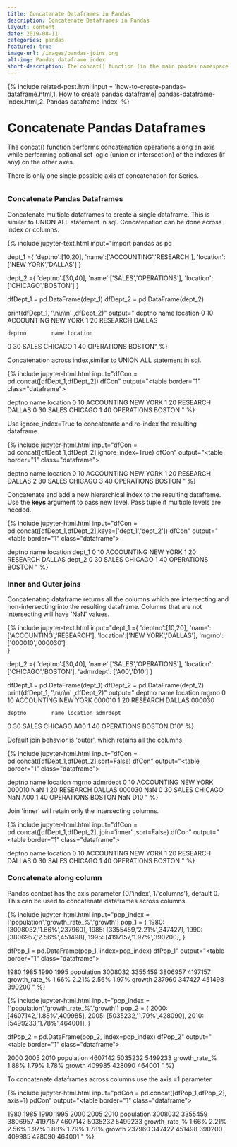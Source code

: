 ```yaml
---
title: Concatenate Dataframes in Pandas 
description: Concatenate Dataframes in Pandas
layout: content
date: 2019-08-11
categories: pandas
featured: true 
image-url: /images/pandas-joins.png
alt-img: Pandas dataframe index
short-description: The concat() function (in the main pandas namespace) does all of the heavy lifting of performing concatenation operations along an axis while performing optional set logic (union or intersection) of the indexes (if any) on the other axes. Note that I say “if any” because there is only a single possible axis of concatenation for Series.
---
```


{%
include related-post.html
input = 
'how-to-create-pandas-dataframe.html,1. How to create pandas dataframe|
pandas-dataframe-index.html,2. Pandas dataframe Index'
%}

<h1 style="padding-top: 60px; margin-top: -40px;">Concatenate Pandas Dataframes </h1>

The concat() function performs concatenation operations along an axis while performing optional set logic (union or intersection) of the indexes (if any) on the other axes. 

There is only one single possible axis of concatenation for Series.

<h3 style="padding-top: 60px; margin-top: -40px;">Concatenate Pandas Dataframes</h3>

Concatenate multiple dataframes to create a single dataframe. This is similar to UNION ALL statement in sql. Concatenation can be done across index or columns.

{% 
include jupyter-text.html 
input="import pandas as pd

dept_1 ={
    'deptno':[10,20],
    'name':['ACCOUNTING','RESEARCH'],
    'location':['NEW YORK','DALLAS']
}

dept_2 ={
    'deptno':[30,40],
    'name':['SALES','OPERATIONS'],
    'location':['CHICAGO','BOSTON']
}


dfDept_1 = pd.DataFrame(dept_1)
dfDept_2 = pd.DataFrame(dept_2)

print(dfDept_1, '\n\n\n' ,dfDept_2)"
output="   deptno        name  location
0      10  ACCOUNTING  NEW YORK
1      20    RESEARCH    DALLAS 


    deptno        name location
0      30       SALES  CHICAGO
1      40  OPERATIONS   BOSTON"
%}

Concatenation across index,similar to UNION ALL statement in sql.

{% 
include jupyter-html.html 
input="dfCon = pd.concat([dfDept_1,dfDept_2])
dfCon"
output="<table border=\"1\" class=\"dataframe\">
  <thead>
    <tr style=\"text-align: right;\">
      <th></th>
      <th>deptno</th>
      <th>name</th>
      <th>location</th>
    </tr>
  </thead>
  <tbody>
    <tr>
      <th>0</th>
      <td>10</td>
      <td>ACCOUNTING</td>
      <td>NEW YORK</td>
    </tr>
    <tr>
      <th>1</th>
      <td>20</td>
      <td>RESEARCH</td>
      <td>DALLAS</td>
    </tr>
    <tr>
      <th>0</th>
      <td>30</td>
      <td>SALES</td>
      <td>CHICAGO</td>
    </tr>
    <tr>
      <th>1</th>
      <td>40</td>
      <td>OPERATIONS</td>
      <td>BOSTON</td>
    </tr>
  </tbody>
</table>"
%}

Use ignore_index=True to concatenate and re-index the resulting dataframe.

{% 
include jupyter-html.html 
input="dfCon = pd.concat([dfDept_1,dfDept_2],ignore_index=True)
dfCon"
output="<table border=\"1\" class=\"dataframe\">
  <thead>
    <tr style=\"text-align: right;\">
      <th></th>
      <th>deptno</th>
      <th>name</th>
      <th>location</th>
    </tr>
  </thead>
  <tbody>
    <tr>
      <th>0</th>
      <td>10</td>
      <td>ACCOUNTING</td>
      <td>NEW YORK</td>
    </tr>
    <tr>
      <th>1</th>
      <td>20</td>
      <td>RESEARCH</td>
      <td>DALLAS</td>
    </tr>
    <tr>
      <th>2</th>
      <td>30</td>
      <td>SALES</td>
      <td>CHICAGO</td>
    </tr>
    <tr>
      <th>3</th>
      <td>40</td>
      <td>OPERATIONS</td>
      <td>BOSTON</td>
    </tr>
  </tbody>
</table>"
%}

Concatenate and add a new hierarchical index to the resulting dataframe. Use the **keys** argument to pass new level. Pass tuple if multiple levels are needed. 

{% 
include jupyter-html.html 
input="dfCon = pd.concat([dfDept_1,dfDept_2],keys=['dept_1','dept_2'])
dfCon"
output="<table border=\"1\" class=\"dataframe\">
  <thead>
    <tr style=\"text-align: right;\">
      <th></th>
      <th></th>
      <th>deptno</th>
      <th>name</th>
      <th>location</th>
    </tr>
  </thead>
  <tbody>
    <tr>
      <th rowspan=\"2\" valign=\"top\">dept_1</th>
      <th>0</th>
      <td>10</td>
      <td>ACCOUNTING</td>
      <td>NEW YORK</td>
    </tr>
    <tr>
      <th>1</th>
      <td>20</td>
      <td>RESEARCH</td>
      <td>DALLAS</td>
    </tr>
    <tr>
      <th rowspan=\"2\" valign=\"top\">dept_2</th>
      <th>0</th>
      <td>30</td>
      <td>SALES</td>
      <td>CHICAGO</td>
    </tr>
    <tr>
      <th>1</th>
      <td>40</td>
      <td>OPERATIONS</td>
      <td>BOSTON</td>
    </tr>
  </tbody>
</table>"
%}

<h3 style="padding-top: 60px; margin-top: -40px;">Inner and Outer joins</h3>

Concatenating dataframe returns all the columns which are intersecting and non-intersecting  into the resulting dataframe. Columns that are not intersecting will have 'NaN' values.

{% 
include jupyter-text.html 
input="dept_1 ={
    'deptno':[10,20],
    'name':['ACCOUNTING','RESEARCH'],
    'location':['NEW YORK','DALLAS'],
    'mgrno': ['000010','000030']    
}

dept_2 ={
    'deptno':[30,40],
    'name':['SALES','OPERATIONS'],
    'location':['CHICAGO','BOSTON'],
    'admrdept': ['A00','D10']
}


dfDept_1 = pd.DataFrame(dept_1)
dfDept_2 = pd.DataFrame(dept_2) 
print(dfDept_1, '\n\n\n' ,dfDept_2)"
output="   deptno        name  location   mgrno
0      10  ACCOUNTING  NEW YORK  000010
1      20    RESEARCH    DALLAS  000030 


    deptno        name location admrdept
0      30       SALES  CHICAGO      A00
1      40  OPERATIONS   BOSTON      D10"
%}

Default join behavior is 'outer', which retains all the columns.

{% 
include jupyter-html.html 
input="dfCon = pd.concat([dfDept_1,dfDept_2],sort=False)
dfCon"
output="<table border=\"1\" class=\"dataframe\">
  <thead>
    <tr style=\"text-align: right;\">
      <th></th>
      <th>deptno</th>
      <th>name</th>
      <th>location</th>
      <th>mgrno</th>
      <th>admrdept</th>
    </tr>
  </thead>
  <tbody>
    <tr>
      <th>0</th>
      <td>10</td>
      <td>ACCOUNTING</td>
      <td>NEW YORK</td>
      <td>000010</td>
      <td>NaN</td>
    </tr>
    <tr>
      <th>1</th>
      <td>20</td>
      <td>RESEARCH</td>
      <td>DALLAS</td>
      <td>000030</td>
      <td>NaN</td>
    </tr>
    <tr>
      <th>0</th>
      <td>30</td>
      <td>SALES</td>
      <td>CHICAGO</td>
      <td>NaN</td>
      <td>A00</td>
    </tr>
    <tr>
      <th>1</th>
      <td>40</td>
      <td>OPERATIONS</td>
      <td>BOSTON</td>
      <td>NaN</td>
      <td>D10</td>
    </tr>
  </tbody>
</table>"
%}

Join 'inner' will retain only the intersecting columns.

{% 
include jupyter-html.html 
input="dfCon = pd.concat([dfDept_1,dfDept_2], join='inner' ,sort=False)
dfCon"
output="<table border=\"1\" class=\"dataframe\">
  <thead>
    <tr style=\"text-align: right;\">
      <th></th>
      <th>deptno</th>
      <th>name</th>
      <th>location</th>
    </tr>
  </thead>
  <tbody>
    <tr>
      <th>0</th>
      <td>10</td>
      <td>ACCOUNTING</td>
      <td>NEW YORK</td>
    </tr>
    <tr>
      <th>1</th>
      <td>20</td>
      <td>RESEARCH</td>
      <td>DALLAS</td>
    </tr>
    <tr>
      <th>0</th>
      <td>30</td>
      <td>SALES</td>
      <td>CHICAGO</td>
    </tr>
    <tr>
      <th>1</th>
      <td>40</td>
      <td>OPERATIONS</td>
      <td>BOSTON</td>
    </tr>
  </tbody>
</table>"
%}


<h3 style="padding-top: 60px; margin-top: -40px;">Concatenate along column</h3>

Pandas contact has the axis parameter {0/’index’, 1/’columns’}, default 0. This can be used to concatenate dataframes across columns. 


{% 
include jupyter-html.html 
input="pop_index = ['population','growth_rate_%','growth']
pop_1 = {
1980: [3008032,'1.66%',237960],
1985: [3355459,'2.21%',347427],
1990: [3806957,'2.56%',451498],
1995: [4197157,'1.97%',390200],
}

dfPop_1 = pd.DataFrame(pop_1, index=pop_index)
dfPop_1"
output="<table border=\"1\" class=\"dataframe\">
  <thead>
    <tr style=\"text-align: right;\">
      <th></th>
      <th>1980</th>
      <th>1985</th>
      <th>1990</th>
      <th>1995</th>
    </tr>
  </thead>
  <tbody>
    <tr>
      <th>population</th>
      <td>3008032</td>
      <td>3355459</td>
      <td>3806957</td>
      <td>4197157</td>
    </tr>
    <tr>
      <th>growth_rate_%</th>
      <td>1.66%</td>
      <td>2.21%</td>
      <td>2.56%</td>
      <td>1.97%</td>
    </tr>
    <tr>
      <th>growth</th>
      <td>237960</td>
      <td>347427</td>
      <td>451498</td>
      <td>390200</td>
    </tr>
  </tbody>
</table>"
%}


{% 
include jupyter-html.html 
input="pop_index = ['population','growth_rate_%','growth']
pop_2 = {
2000: [4607142,'1.88%',409985],
2005: [5035232,'1.79%',428090],
2010: [5499233,'1.78%',464001],
}

dfPop_2 = pd.DataFrame(pop_2, index=pop_index)
dfPop_2"
output="<table border=\"1\" class=\"dataframe\">
  <thead>
    <tr style=\"text-align: right;\">
      <th></th>
      <th>2000</th>
      <th>2005</th>
      <th>2010</th>
    </tr>
  </thead>
  <tbody>
    <tr>
      <th>population</th>
      <td>4607142</td>
      <td>5035232</td>
      <td>5499233</td>
    </tr>
    <tr>
      <th>growth_rate_%</th>
      <td>1.88%</td>
      <td>1.79%</td>
      <td>1.78%</td>
    </tr>
    <tr>
      <th>growth</th>
      <td>409985</td>
      <td>428090</td>
      <td>464001</td>
    </tr>
  </tbody>
</table>"
%}


To concatenate dataframes across columns use the axis =1 parameter

{% 
include jupyter-html.html 
input="pdCon = pd.concat([dfPop_1,dfPop_2], axis=1)
pdCon"
output="<table border=\"1\" class=\"dataframe\">
  <thead>
    <tr style=\"text-align: right;\">
      <th></th>
      <th>1980</th>
      <th>1985</th>
      <th>1990</th>
      <th>1995</th>
      <th>2000</th>
      <th>2005</th>
      <th>2010</th>
    </tr>
  </thead>
  <tbody>
    <tr>
      <th>population</th>
      <td>3008032</td>
      <td>3355459</td>
      <td>3806957</td>
      <td>4197157</td>
      <td>4607142</td>
      <td>5035232</td>
      <td>5499233</td>
    </tr>
    <tr>
      <th>growth_rate_%</th>
      <td>1.66%</td>
      <td>2.21%</td>
      <td>2.56%</td>
      <td>1.97%</td>
      <td>1.88%</td>
      <td>1.79%</td>
      <td>1.78%</td>
    </tr>
    <tr>
      <th>growth</th>
      <td>237960</td>
      <td>347427</td>
      <td>451498</td>
      <td>390200</td>
      <td>409985</td>
      <td>428090</td>
      <td>464001</td>
    </tr>
  </tbody>
</table>"
%}
